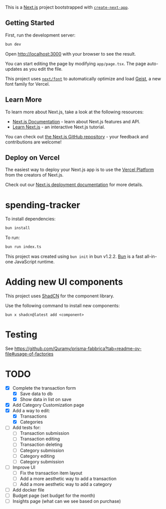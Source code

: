 This is a [Next.js](https://nextjs.org) project bootstrapped with [`create-next-app`](https://nextjs.org/docs/app/api-reference/cli/create-next-app).

## Getting Started

First, run the development server:

```bash
bun dev
```

Open [http://localhost:3000](http://localhost:3000) with your browser to see the result.

You can start editing the page by modifying `app/page.tsx`. The page auto-updates as you edit the file.

This project uses [`next/font`](https://nextjs.org/docs/app/building-your-application/optimizing/fonts) to automatically optimize and load [Geist](https://vercel.com/font), a new font family for Vercel.

## Learn More

To learn more about Next.js, take a look at the following resources:

- [Next.js Documentation](https://nextjs.org/docs) - learn about Next.js features and API.
- [Learn Next.js](https://nextjs.org/learn) - an interactive Next.js tutorial.

You can check out [the Next.js GitHub repository](https://github.com/vercel/next.js) - your feedback and contributions are welcome!

## Deploy on Vercel

The easiest way to deploy your Next.js app is to use the [Vercel Platform](https://vercel.com/new?utm_medium=default-template&filter=next.js&utm_source=create-next-app&utm_campaign=create-next-app-readme) from the creators of Next.js.

Check out our [Next.js deployment documentation](https://nextjs.org/docs/app/building-your-application/deploying) for more details.

# spending-tracker

To install dependencies:

```bash
bun install
```

To run:

```bash
bun run index.ts
```

This project was created using `bun init` in bun v1.2.2. [Bun](https://bun.sh) is a fast all-in-one JavaScript runtime.

# Adding new UI components

This project uses [ShadCN](https://ui.shadcn.com/) for the component library.

Use the following command to install new components:

```
bun x shadcn@latest add <component>
```

# Testing

See https://github.com/Quramy/prisma-fabbrica?tab=readme-ov-file#usage-of-factories

# TODO

- [x] Complete the transaction form
  - [x] Save data to db
  - [x] Show data in list on save
- [x] Add Category Customization page
- [x] Add a way to edit:
  - [x] Transactions
  - [x] Categories
- [ ] Add tests for:
  - [ ] Transaction submission
  - [ ] Transaction editing
  - [ ] Transaction deleting
  - [ ] Category submission
  - [ ] Category editing
  - [ ] Category submission
- [ ] Improve UI
  - [ ] Fix the transaction item layout
  - [ ] Add a more aesthetic way to add a transaction
  - [ ] Add a more aesthetic way to add a category
- [ ] Add docker file
- [ ] Budget page (set budget for the month)
- [ ] Insights page (what can we see based on purchase)
